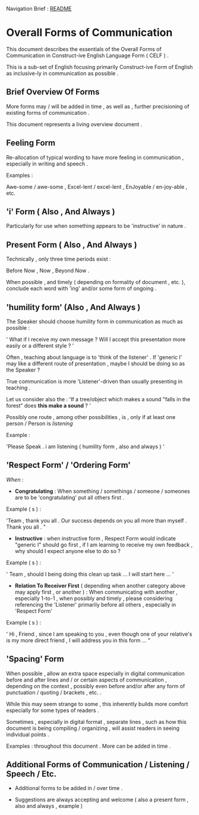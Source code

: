 
Navigation Brief : [README](README.md)

# Overall Forms of Communication

This document describes the essentials of the Overall Forms of Communication in Construct-ive English Language Form ( CELF ) .

This is a sub-set of English focusing primarily Construct-ive Form of English as inclusive-ly in communication as possible .

## Brief Overview Of Forms

More forms may / will be added in time , as well as , further precisioning of existing forms of communication .

This document represents a living overview document .

## Feeling Form

Re-allocation of typical wording to have more feeling in communication , especially in writing and speech .

Examples :

Awe-some / awe-some , Excel-lent / excel-lent , EnJoyable / en-joy-able , etc.

## 'i' Form ( Also , And Always )

Particularly for use when something appears to be 'instructive' in nature .

## Present Form ( Also , And Always )

Technically , only three time periods exist :

Before Now , Now , Beyond Now .

When possible , and timely ( depending on formality of document , etc. ), conclude each word with 'ing' and/or some form of ongoing .

## 'humility form' (Also , And Always )

The Speaker should choose humility form in communication as much as possible :

' What if I receive my own message ? Will I accept this presentation more easily or a different style ? '

Often , teaching about language is to 'think of the listener' . If 'generic I' may like a different route of presentation , maybe I should be doing so as the Speaker ?

True communication is more 'Listener'-driven than usually presenting in teaching .

Let us consider also the : 'If a tree/object which makes a sound "falls in the forest" does **this make a sound** ? '

Possibly one route , among other possibilities , is , only if at least one person / Person is *listening*

Example :

'Please Speak .
i am listening
( humility form , also and always ) '

## 'Respect Form' / 'Ordering Form'

*When* :

* **Congratulating** : When something / somethings / someone / someones are to be 'congratulating' put all others first .

Example ( s ) :

'Team , thank you all . Our success depends on you all more than myself . Thank you all . "

* **Instructive** : when instructive form , Respect Form would indicate "generic I" should go first , if I am learning to receive my own feedback , why should I expect anyone else to do so ?

Example ( s ) :

' Team , should I being doing this clean up task ... I will start here ... '

* **Relation To Receiver First** ( depending when another category above may apply first , or another ) : When communicating with another , especially 1-to-1 , when possibly and timely , please considering referencing the 'Listener' primarily before all others , especially in 'Respect Form'

Example ( s ) :

' Hi , Friend , since I am speaking to you , even though one of your relative's is my more direct friend , I will address you in this form ... "

## 'Spacing' Form

When possible , allow an extra space especially in digital communication before and after lines and / or certain aspects of communication , depending on the context , possibly even before and/or after any form of punctuation / quoting / brackets , etc. .

While this may seem strange to some , this inherently builds more comfort especially for some types of readers .

Sometimes , especially in digital format , separate lines , such as how this document is being compiling / organizing , will assist readers in seeing individual points .

Examples : throughout this document . More can be added in time .

## Additional Forms of Communication / Listening / Speech / Etc.

* Additional forms to be added in / over time .

* Suggestions are always accepting and welcome ( also a present form , also and always , example )

